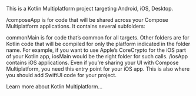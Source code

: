 This is a Kotlin Multiplatform project targeting Android, iOS, Desktop.

/composeApp is for code that will be shared across your Compose Multiplatform applications. It contains several subfolders:

commonMain is for code that’s common for all targets.
Other folders are for Kotlin code that will be compiled for only the platform indicated in the folder name. For example, if you want to use Apple’s CoreCrypto for the iOS part of your Kotlin app, iosMain would be the right folder for such calls.
/iosApp contains iOS applications. Even if you’re sharing your UI with Compose Multiplatform, you need this entry point for your iOS app. This is also where you should add SwiftUI code for your project.

Learn more about Kotlin Multiplatform…